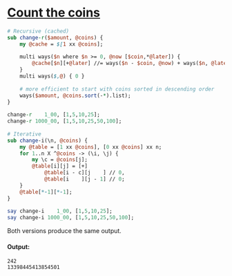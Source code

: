 [1]: https://rosettacode.org/wiki/Count_the_coins

# [Count the coins][1]

```perl
# Recursive (cached)
sub change-r($amount, @coins) {
    my @cache = $[1 xx @coins];
 
    multi ways($n where $n >= 0, @now [$coin,*@later]) {
        @cache[$n][+@later] //= ways($n - $coin, @now) + ways($n, @later);
    }
    multi ways($,@) { 0 }
 
    # more efficient to start with coins sorted in descending order
    ways($amount, @coins.sort(-*).list);
}
 
change-r    1_00, [1,5,10,25];
change-r 1000_00, [1,5,10,25,50,100];
 
# Iterative
sub change-i(\n, @coins) {
    my @table = [1 xx @coins], [0 xx @coins] xx n;
    for 1..n X ^@coins -> (\i, \j) {
        my \c = @coins[j];
        @table[i][j] = [+]
            @table[i - c][j    ] // 0,
            @table[i    ][j - 1] // 0;
    }
    @table[*-1][*-1];
}
 
say change-i    1_00, [1,5,10,25];
say change-i 1000_00, [1,5,10,25,50,100];
```


Both versions produce the same output.


#### Output:
```
242
13398445413854501
```